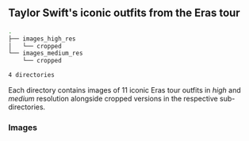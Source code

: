 ## Taylor Swift's iconic outfits from the Eras tour

```bash
.
├── images_high_res
│   └── cropped
└── images_medium_res
    └── cropped

4 directories
```

Each directory contains images of 11 iconic Eras tour outfits in *high* and *medium* resolution alongside cropped versions in the respective sub-directories.


### Images


